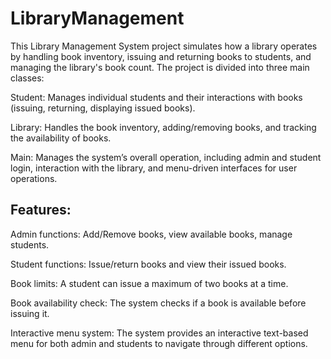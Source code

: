 # LibraryManagement
This Library Management System project simulates how a library operates by handling book inventory, issuing and returning books to students, and managing the library's book count. 
The project is divided into three main classes:

Student: Manages individual students and their interactions with books (issuing, returning, displaying issued books).

Library: Handles the book inventory, adding/removing books, and tracking the availability of books.

Main: Manages the system’s overall operation, including admin and student login, interaction with the library, and menu-driven interfaces for user operations.

Features:
----------
Admin functions: Add/Remove books, view available books, manage students.

Student functions: Issue/return books and view their issued books.

Book limits: A student can issue a maximum of two books at a time.

Book availability check: The system checks if a book is available before issuing it.

Interactive menu system: The system provides an interactive text-based menu for both admin and students to navigate through different options.
